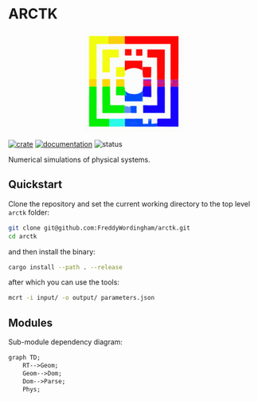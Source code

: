 # ARCTK

<p align="center">
    <img src="./resources/icons/arctk.svg" width="200" height="200" />
</p>

[![crate](https://img.shields.io/crates/v/arctk.svg)](https://crates.io/crates/arctk)
[![documentation](https://docs.rs/arctk/badge.svg)](https://docs.rs/arctk)
![status](https://github.com/FreddyWordingham/arctk/actions/workflows/ci.yml/badge.svg)

Numerical simulations of physical systems.

## Quickstart

Clone the repository and set the current working directory to the top level `arctk` folder:

```sh
git clone git@github.com:FreddyWordingham/arctk.git
cd arctk
```

and then install the binary:

```sh
cargo install --path . --release
```

after which you can use the tools:

```sh
mcrt -i input/ -o output/ parameters.json
```

## Modules

Sub-module dependency diagram:

```mermaid
graph TD;
    RT-->Geom;
    Geom-->Dom;
    Dom-->Parse;
    Phys;
```

